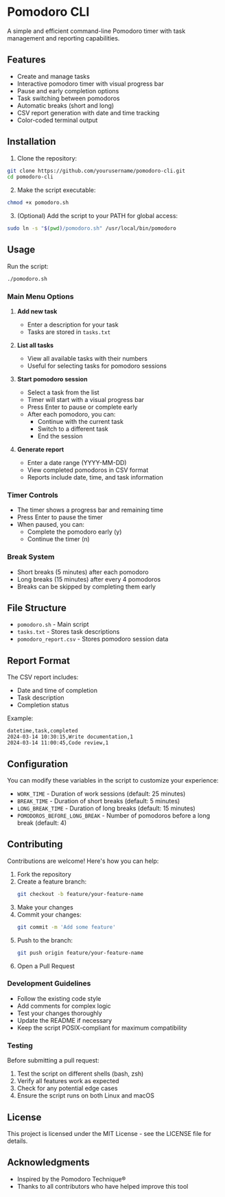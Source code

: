 # Pomodoro CLI

A simple and efficient command-line Pomodoro timer with task management and reporting capabilities.

## Features

- Create and manage tasks
- Interactive pomodoro timer with visual progress bar
- Pause and early completion options
- Task switching between pomodoros
- Automatic breaks (short and long)
- CSV report generation with date and time tracking
- Color-coded terminal output

## Installation

1. Clone the repository:
```bash
git clone https://github.com/yourusername/pomodoro-cli.git
cd pomodoro-cli
```

2. Make the script executable:
```bash
chmod +x pomodoro.sh
```

3. (Optional) Add the script to your PATH for global access:
```bash
sudo ln -s "$(pwd)/pomodoro.sh" /usr/local/bin/pomodoro
```

## Usage

Run the script:
```bash
./pomodoro.sh
```

### Main Menu Options

1. **Add new task**
   - Enter a description for your task
   - Tasks are stored in `tasks.txt`

2. **List all tasks**
   - View all available tasks with their numbers
   - Useful for selecting tasks for pomodoro sessions

3. **Start pomodoro session**
   - Select a task from the list
   - Timer will start with a visual progress bar
   - Press Enter to pause or complete early
   - After each pomodoro, you can:
     - Continue with the current task
     - Switch to a different task
     - End the session

4. **Generate report**
   - Enter a date range (YYYY-MM-DD)
   - View completed pomodoros in CSV format
   - Reports include date, time, and task information

### Timer Controls

- The timer shows a progress bar and remaining time
- Press Enter to pause the timer
- When paused, you can:
  - Complete the pomodoro early (y)
  - Continue the timer (n)

### Break System

- Short breaks (5 minutes) after each pomodoro
- Long breaks (15 minutes) after every 4 pomodoros
- Breaks can be skipped by completing them early

## File Structure

- `pomodoro.sh` - Main script
- `tasks.txt` - Stores task descriptions
- `pomodoro_report.csv` - Stores pomodoro session data

## Report Format

The CSV report includes:
- Date and time of completion
- Task description
- Completion status

Example:
```csv
datetime,task,completed
2024-03-14 10:30:15,Write documentation,1
2024-03-14 11:00:45,Code review,1
```

## Configuration

You can modify these variables in the script to customize your experience:
- `WORK_TIME` - Duration of work sessions (default: 25 minutes)
- `BREAK_TIME` - Duration of short breaks (default: 5 minutes)
- `LONG_BREAK_TIME` - Duration of long breaks (default: 15 minutes)
- `POMODOROS_BEFORE_LONG_BREAK` - Number of pomodoros before a long break (default: 4)

## Contributing

Contributions are welcome! Here's how you can help:

1. Fork the repository
2. Create a feature branch:
   ```bash
   git checkout -b feature/your-feature-name
   ```
3. Make your changes
4. Commit your changes:
   ```bash
   git commit -m 'Add some feature'
   ```
5. Push to the branch:
   ```bash
   git push origin feature/your-feature-name
   ```
6. Open a Pull Request

### Development Guidelines

- Follow the existing code style
- Add comments for complex logic
- Test your changes thoroughly
- Update the README if necessary
- Keep the script POSIX-compliant for maximum compatibility

### Testing

Before submitting a pull request:
1. Test the script on different shells (bash, zsh)
2. Verify all features work as expected
3. Check for any potential edge cases
4. Ensure the script runs on both Linux and macOS

## License

This project is licensed under the MIT License - see the LICENSE file for details.

## Acknowledgments

- Inspired by the Pomodoro Technique®
- Thanks to all contributors who have helped improve this tool 